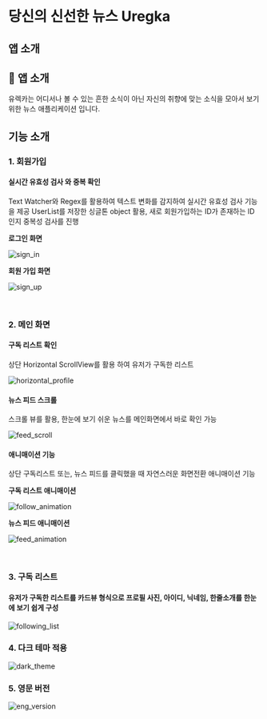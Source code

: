 # 당신의 신선한 뉴스 Uregka
## 앱 소개

## 🙌  앱 소개
유렉카는 어디서나 볼 수 있는 흔한 소식이 아닌 자신의 취향에 맞는 소식을 모아서 보기 위한 뉴스 애플리케이션 입니다.


## 기능 소개

### 1. 회원가입
#### 실시간 유효성 검사 와 중복 확인
Text Watcher와 Regex를 활용하여 텍스트 변화를 감지하여 실시간 유효성 검사 기능을 제공
UserList를 저장한 싱글톤 object 활용, 새로 회원가입하는 ID가 존재하는 ID인지 중복성 검사를 진행

**로그인 화면**

![sign_in](https://github.com/IDKOS1/Uregka/assets/114373070/457b2f71-52bf-46ce-8ee9-997a661f8e73)


**회원 가입 화면**

![sign_up](https://github.com/IDKOS1/Uregka/assets/114373070/f2def567-a174-4e2a-90f9-24091d06c6b7)



<br>


### 2. 메인 화면
#### 구독 리스트 확인
상단 Horizontal ScrollView를 활용 하여 유저가 구독한 리스트

![horizontal_profile](https://github.com/IDKOS1/Uregka/assets/114373070/b3eebc2a-fc9e-40d6-85bc-f280c15a8c2e)



#### 뉴스 피드 스크롤
스크롤 뷰를 활용, 한눈에 보기 쉬운 뉴스를 메인화면에서 바로 확인 가능

![feed_scroll](https://github.com/IDKOS1/Uregka/assets/114373070/d076b6d2-d2d9-48da-8edf-7511ef017558)


#### 애니매이션 기능
상단 구독리스트 또는, 뉴스 피드를 클릭했을 때 자연스러운 화면전환 애니매이션 기능

**구독 리스트 애니매이션**

![follow_animation](https://github.com/IDKOS1/Uregka/assets/114373070/1969ebc5-3c8c-4934-929f-55b8d15d531c)


**뉴스 피드 애니매이션**

![feed_animation](https://github.com/IDKOS1/Uregka/assets/114373070/1811a0c3-2db7-4000-a3da-2b9b0d0b5677)


<br>


### 3. 구독 리스트
#### 유저가 구독한 리스트를 카드뷰 형식으로 프로필 사진, 아이디, 닉네임, 한줄소개를 한눈에 보기 쉽게 구성

![following_list](https://github.com/IDKOS1/Uregka/assets/114373070/713e451a-4c8e-47de-96e8-a130abf3825e)


### 4. 다크 테마 적용

![dark_theme](https://github.com/IDKOS1/Uregka/assets/114373070/f1fee21c-15f8-4570-b8bc-84f0161d2fd3)




### 5. 영문 버전

![eng_version](https://github.com/IDKOS1/Uregka/assets/114373070/60d1a187-985e-4588-9166-caa1bce6c41a)




